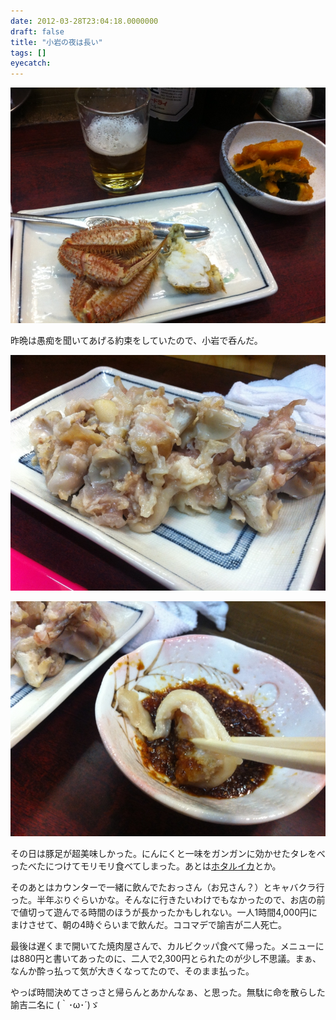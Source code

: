 ```yaml
---
date: 2012-03-28T23:04:18.0000000
draft: false
title: "小岩の夜は長い"
tags: []
eyecatch: 
---
```

<p><img src="20120327191616.jpg" alt="f:id:daruyanagi:20120327191616j:plain" title="f:id:daruyanagi:20120327191616j:plain" class="hatena-fotolife"></p><p>昨晩は愚痴を聞いてあげる約束をしていたので、小岩で呑んだ。</p><p><img src="20120327191817.jpg" alt="f:id:daruyanagi:20120327191817j:plain" title="f:id:daruyanagi:20120327191817j:plain" class="hatena-fotolife"></p><p><img src="20120327191812.jpg" alt="f:id:daruyanagi:20120327191812j:plain" title="f:id:daruyanagi:20120327191812j:plain" class="hatena-fotolife"></p><p>その日は豚足が超美味しかった。にんにくと一味をガンガンに効かせたタレをべったべたにつけてモリモリ食べてしまった。あとは<a class="keyword" href="http://d.hatena.ne.jp/keyword/%A5%DB%A5%BF%A5%EB%A5%A4%A5%AB">ホタルイカ</a>とか。</p><p>そのあとはカウンターで一緒に飲んでたおっさん（お兄さん？）とキャバクラ行った。半年ぶりぐらいかな。そんなに行きたいわけでもなかったので、お店の前で値切って遊んでる時間のほうが長かったかもしれない。一人1時間4,000円にまけさせて、朝の4時ぐらいまで飲んだ。ココマデで諭吉が二人死亡。</p><p>最後は遅くまで開いてた焼肉屋さんで、カルビクッパ食べて帰った。メニューには880円と書いてあったのに、二人で2,300円とられたのが少し不思議。まぁ、なんか酔っ払って気が大きくなってたので、そのまま払った。</p><p>やっぱ時間決めてさっさと帰らんとあかんなぁ、と思った。無駄に命を散らした諭吉二名に (｀･ω･´)ゞ</p>
